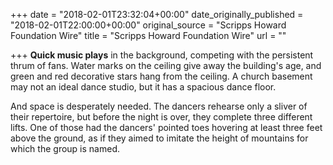 +++
date = "2018-02-01T23:32:04+00:00"
date_originally_published = "2018-02-01T22:00:00+00:00"
original_source = "Scripps Howard Foundation Wire"
title = "Scripps Howard Foundation Wire"
url = ""

+++
**Quick music plays** in the background, competing with the persistent thrum of fans. Water marks on the ceiling give away the building's age, and green and red decorative stars hang from the ceiling. A church basement may not an ideal dance studio, but it has a spacious dance floor. 

And space is desperately needed. The dancers rehearse only a sliver of their repertoire, but before the night is over, they complete three different lifts. One of those had the dancers' pointed toes hovering at least three feet above the ground, as if they aimed to imitate the height of mountains for which the group is named.